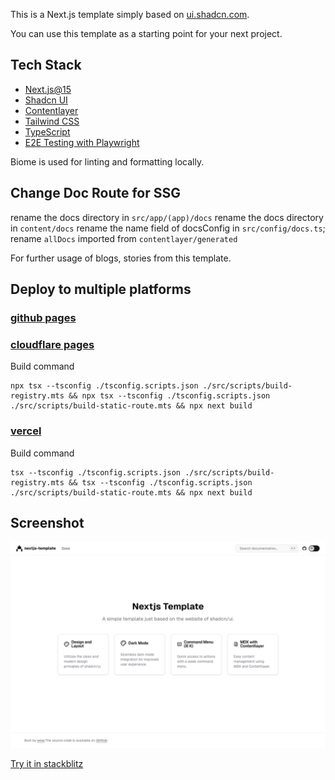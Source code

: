 This is a Next.js template simply based on [ui.shadcn.com](https://ui.shadcn.com/).

You can use this template as a starting point for your next project.

## Tech Stack
- [Next.js@15](https://nextjs.org/)
- [Shadcn UI](https://ui.shadcn.com/)
- [Contentlayer](https://contentlayer.dev/)
- [Tailwind CSS](https://tailwindcss.com/)
- [TypeScript](https://www.typescriptlang.org/)
- [E2E Testing with Playwright](https://playwright.dev/)

Biome is used for linting and formatting locally.

## Change Doc Route for SSG

rename the docs directory in `src/app/(app)/docs`
rename the docs directory in `content/docs`
rename the name field of docsConfig in `src/config/docs.ts`;
rename `allDocs` imported from `contentlayer/generated`

For further usage of blogs, stories from this template.

## Deploy to multiple platforms

### [github pages](asd55667.github.io/nextjs-template)

### [cloudflare pages](nextjs-template.wuchengwei.com)

Build command

``` shell
npx tsx --tsconfig ./tsconfig.scripts.json ./src/scripts/build-registry.mts && npx tsx --tsconfig ./tsconfig.scripts.json ./src/scripts/build-static-route.mts && npx next build
```

### [vercel](https://nextjs-template-psi-six.vercel.app/)

Build command

``` shell
tsx --tsconfig ./tsconfig.scripts.json ./src/scripts/build-registry.mts && tsx --tsconfig ./tsconfig.scripts.json ./src/scripts/build-static-route.mts && npx next build
```

## Screenshot
![](/tests/e2e/homepage.spec.ts-snapshots/homepage-chromium-darwin.png)

[Try it in stackblitz](https://stackblitz.com/github/asd55667/nextjs-template)
